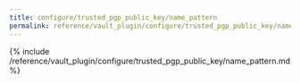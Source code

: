 ```yaml
---
title: configure/trusted_pgp_public_key/name_pattern
permalink: reference/vault_plugin/configure/trusted_pgp_public_key/name_pattern.html
---
```


{% include /reference/vault_plugin/configure/trusted_pgp_public_key/name_pattern.md %}
